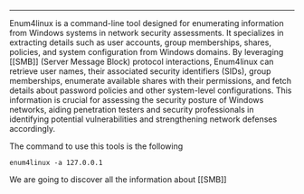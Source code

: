 
---
Enum4linux is a command-line tool designed for enumerating information from Windows systems in network security assessments. It specializes in extracting details such as user accounts, group memberships, shares, policies, and system configuration from Windows domains. By leveraging [[SMB]] (Server Message Block) protocol interactions, Enum4linux can retrieve user names, their associated security identifiers (SIDs), group memberships, enumerate available shares with their permissions, and fetch details about password policies and other system-level configurations. This information is crucial for assessing the security posture of Windows networks, aiding penetration testers and security professionals in identifying potential vulnerabilities and strengthening network defenses accordingly.

The command to use this tools is the following

```
enum4linux -a 127.0.0.1
```

We are going to discover all the information about [[SMB]]